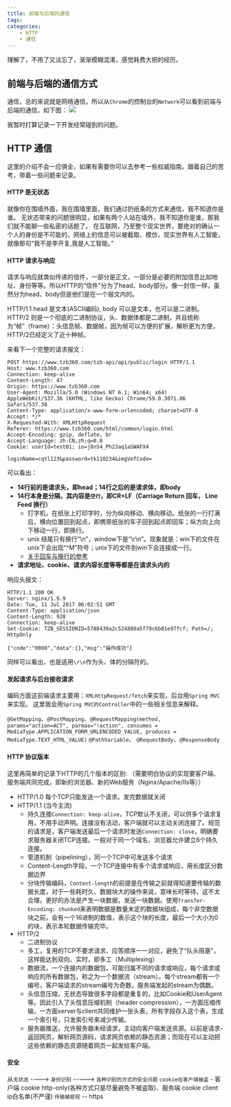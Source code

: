 ```yaml
---
title: 前端与后端的通信
tags:
categories:
    - HTTP
    - 通信
---
```

理解了，不用了又淡忘了，渐渐模糊混淆，感觉耗费大把的经历。

## 前端与后端的通信方式
通信，总的来说就是网络通信，所以从`Chrome`的控制台的`Network`可以看到前端与后端的通信，如下图：
![](http://wx3.sinaimg.cn/mw690/929194b4gy1fhfr4aok4rj20au00udfn.jpg)

我暂时打算记录一下开发经常碰到的问题。

## HTTP 通信
这里的介绍不会一应俱全，如果有需要你可以去参考一些权威指南。跟着自己的思考，带着一些问题来记录。

#### HTTP 是无状态
就像你在围墙外面，我在围墙里面，我们通过扔纸条的方式来通信，我不知道你是谁。
无状态带来的问题很明显，如果有两个人站在墙外，我不知道你是谁，那我们就不能聊一些私密的话题了。
在互联网，乃至整个现实世界，要绝对的确认一个人的身份是不可能的，网络上的信息可以被截取、模仿，现实世界有人工智能，就像那句“我不是李开复,我是人工智能。”

#### HTTP 请求与响应
请求与响应就类似传递的信件，一部分是正文，一部分是必要的附加信息比如地址、身份等等。所以HTTP的“信件”分为了head、body部分。像一封信一样，虽然分为head、body但是他们是在一个报文内的。

HTTP/1.1 head 是文本(ASCII编码), body 可以是文本，也可以是二进制。
HTTP/2 则是一个彻底的二进制协议，头、数据体都是二进制，并且统称为“帧”（frame）：头信息帧、数据帧，因为帧可以方便的扩展，解析更为方便，HTTP/2已经定义了近十种帧。

来看下一个完整的请求报文：
```
POST https://www.tzb360.com/tzb-api/api/public/login HTTP/1.1
Host: www.tzb360.com
Connection: keep-alive
Content-Length: 47
Origin: https://www.tzb360.com
User-Agent: Mozilla/5.0 (Windows NT 6.1; Win64; x64) AppleWebKit/537.36 (KHTML, like Gecko) Chrome/59.0.3071.86 Safari/537.36
Content-Type: application/x-www-form-urlencoded; charset=UTF-8
Accept: */*
X-Requested-With: XMLHttpRequest
Referer: https://www.tzb360.com/html/common/login.html
Accept-Encoding: gzip, deflate, br
Accept-Language: zh-CN,zh;q=0.8
Cookie: userId=test01; io=j8nS4_Ph2Jaq1aSWAFX4

loginName=cqtl123&password=tk110234&imgVefCode=
```
可以看出：
* **14行前的是请求头，即head；14行之后的是请求体，即body**
* **14行本身是分隔，其内容是`空行`，即CR+LF（Carriage Return 回车， Line Feed 换行）**
    * 打字机，在纸张上打印字时，分为纵向移动、横向移动。纸张的一行打满后，横向位置回到起点，即携带纸张的车子回到起点即回车；纵方向上向下移动一行，即换行。
    * unix 结尾只有换行“\n”，window下是“\r\n”。现象就是：win下的文件在unix下会出现“^M”符号；unix下的文件到win下会连接成一行。
    * [关于回车与换行的参考](http://www.ruanyifeng.com/blog/2006/04/post_213.html?bsh_bid=705296311)
* **请求地址、cookie、请求内容长度等等都是在请求头内的**

响应头报文：
```
HTTP/1.1 200 OK
Server: nginx/1.9.9
Date: Tue, 11 Jul 2017 06:02:51 GMT
Content-Type: application/json
Content-Length: 928
Connection: keep-alive
Set-Cookie: TZB_SESSIONID=5788439a2c524880a5f79c6b81e97fcf; Path=/; HttpOnly

{"code":"0000","data":{},"msg":"操作成功"}
```
同样可以看出，也是适用`\r\n`作为头、体的分隔符的。

#### 发起请求与后台接收请求
编码方面这前端请求主要用：`XMLHttpRequest/fetch`来实现，后台用`Spring MVC`来实现。
这里我会用`Spring MVC的Controller`中的一些相关信息来解释。

`@GetMapping`、`@PostMapping`、`@RequestMapping(method, params="action=ACT", parmas="!action", consumes = MediaType.APPLICATION_FORM_URLENCODED_VALUE, produces = MediaType.TEXT_HTML_VALUE)`
`@PathVariable`、
`@RequestBody`、`@ResponseBody`

#### HTTP 协议版本
这里再简单的记录下HTTP的几个版本的区别: （需要明白协议的实现要客户端、服务端共同完成，即新的浏览器、新的Web服务（Nginx/Apache/IIs等））
* HTTP/1.0 每个TCP只能发送一个请求。发完数据就关闭
* HTTP/1.1 (当今主流) 
    * 持久连接`Connection: keep-alive`，TCP默认不关闭，可以供多个请求复用，不用手动声明。连接没有活动，客户端就可以主动关闭连接了。规范的请求是，客户端发送最后一个请求时发送`Connection: close`，明确要求服务器关闭TCP连接。一般对于同一个域名，浏览器允许建立6个持久连接。
    * 管道机制（pipelining），同一个TCP中可发送多个请求
    * Content-Length字段，一个TCP连接中有多个请求或响应，用长度区分数据边界
    * 分块传输编码，`Content-length`的前提是在传输之前就得知道要传输的数据长度，对于一些耗时久、数据块大的操作来说，意味长时等待，这不太合理。更好的办法是产生一块数据，发送一块数据。使用`Transfer-Encoding: chunked`来表明数据是数量未定的数据块组成，每个非空数据块之前，会有一个16进制的数值，表示这个块的长度，最后一个大小为0的块，表示本轮数据传输完毕。
* HTTP/2 
    * 二进制协议
    * 多工，复用的TCP不要求请求、应答顺序一一对应，避免了“队头阻塞”，这样能达到双向、实时，即多工（Multiplexing）
    * 数据流，一个连接内的数据包，可能归属不同的请求或响应，每个请求或响应的所有数据包，称之为一个数据流（stream）。每个stream都有一个编号，客户端请求的stream编号为奇数，服务端发起的stream为偶数。
    * 头信息压缩，无状态导致很多字段都是重复的，比如Cookie和UserAgent等。因此引入了头信息压缩机制（header compression），一方面压缩传输，一方面server与client共同维护一张头表，所有字段存入这个表，生成一个索引号，只发索引号来减少传输。
    * 服务器推送，允许服务器未经请求，主动向客户端发送资源。以前是请求-返回网页，解析网页源码，请求网页依赖的静态资源；而现在可以主动把这些依赖的静态资源随着网页一起发给客户端。

#### 安全
从`无状态` ----> `身份识别` -----> `各种识别的方式的安全问题`
`cookie在客户端被盗` - 客户端 cookie http-only(各种方式只是尽量避免不被盗取)、服务端 cookie client ip白名单(不严谨) 
`传输被窥视` -- https
